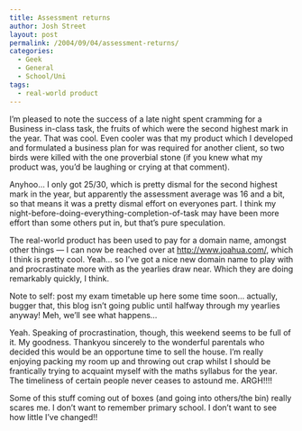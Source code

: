 ```yaml
---
title: Assessment returns
author: Josh Street
layout: post
permalink: /2004/09/04/assessment-returns/
categories:
  - Geek
  - General
  - School/Uni
tags:
  - real-world product
---
```

I&#8217;m pleased to note the success of a late night spent cramming for a Business in-class task, the fruits of which were the second highest mark in the year. That was cool. Even cooler was that my product which I developed and formulated a business plan for was required for another client, so two birds were killed with the one proverbial stone (if you knew what my product was, you&#8217;d be laughing or crying at that comment).<!--more-->

Anyhoo&#8230; I only got 25/30, which is pretty dismal for the second highest mark in the year, but apparently the assessment average was 16 and a bit, so that means it was a pretty dismal effort on everyones part. I think my night-before-doing-everything-completion-of-task may have been more effort than some others put in, but that&#8217;s pure speculation.

The real-world product has been used to pay for a domain name, amongst other things &#8212; I can now be reached over at <http://www.joahua.com/>, which I think is pretty cool. Yeah&#8230; so I&#8217;ve got a nice new domain name to play with and procrastinate more with as the yearlies draw near. Which they are doing remarkably quickly, I think.

Note to self: post my exam timetable up here some time soon&#8230; actually, bugger that, this blog isn&#8217;t going public until halfway through my yearlies anyway! Meh, we&#8217;ll see what happens&#8230;

Yeah. Speaking of procrastination, though, this weekend seems to be full of it. My goodness. Thankyou sincerely to the wonderful parentals who decided this would be an opportune time to sell the house. I&#8217;m really enjoying packing my room up and throwing out crap whilst I should be frantically trying to acquaint myself with the maths syllabus for the year. The timeliness of certain people never ceases to astound me. ARGH!!!!

Some of this stuff coming out of boxes (and going into others/the bin) really scares me. I don&#8217;t want to remember primary school. I don&#8217;t want to see how little I&#8217;ve changed!!